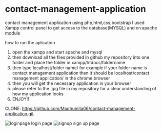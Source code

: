 # contact-management-application
contact management application using php,html,css,bootstrap
I used Xampp control panel to get access to the database(MYSQL) and on apache module

how to run the aplication
 1. open the xampp and start apache and mysql
 2. then download all the files provided in github my repository into one folder and place the folder in xampp/htdocs/foldername
 3.  then type localhost/folder name/ for example if your folder name is contact management application then it should be localhost/contact management application/ in the chrome browser
 4.  then you will get the necessary application in your browser 
 5.  please refer to the .jpg file in my repository for a clear understanding of how my application looks
 6.  ENJOY!!




CLONE:
https://github.com/Madhumita06/contact-management-application.git


![loginpage](https://user-images.githubusercontent.com/81806324/158105776-a40888b9-acaa-4b1c-a54a-31b133d68746.jpg)
login page
![signup](https://user-images.githubusercontent.com/81806324/158105831-4bcba5e9-230b-4329-97e7-e72db91f8e41.jpg)
sign up page

